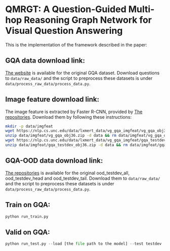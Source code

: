 # QMRGT: A Question-Guided Multi-hop Reasoning Graph Network for Visual Question Answering
This is the implementation of the framework described in the paper:

## GQA data download link:
[The website](https://cs.stanford.edu/people/dorarad/gqa/download.html) is available for the original GQA dataset. Download questions to `data/raw_data/` and the script to preprocess these datasets is under `data/process_raw_data/process_data.py`.

## Image feature download link:
The image feature is extracted by Faster R-CNN, provided by [The repositories](https://nlp.cs.unc.edu/data/lxmert_data/vg_gqa_imgfeat). Download them by following these instructions:
```bash
mkdir -p data/imgfeat
wget https://nlp.cs.unc.edu/data/lxmert_data/vg_gqa_imgfeat/vg_gqa_obj36.zip -P data/vg_gqa_imgfeat
unzip data/imgfeat/vg_gqa_obj36.zip -d data && rm data/imgfeat/vg_gqa_obj36.zip
wget https://nlp.cs.unc.edu/data/lxmert_data/vg_gqa_imgfeat/gqa_testdev_obj36.zip -P data/vg_gqa_imgfeat
unzip data/imgfeat/gqa_testdev_obj36.zip -d data && rm data/imgfeat/gqa_testdev_obj36.zip
```
## GQA-OOD data download link:
[The repositories](https://github.com/gqa-ood/GQA-OOD) is available for the original ood_testdev_all, ood_testdev_head and ood_testdev_tail. Download them to `data/raw_data/` and the script to preprocess these datasets is under `data/process_raw_data/process_data.py`.

## Train on GQA:
```python
python run_train.py
```


## Valid on GQA:
```python
python run_test.py --load [the file path to the model] --test testdev
```
